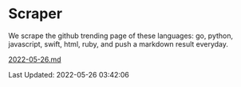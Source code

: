 # Scraper

We scrape the github trending page of these languages: go, python, javascript, swift, html, ruby, and push a markdown result everyday.

[2022-05-26.md](https://github.com/henson/Scraper/blob/master/2022-05-26.md)

Last Updated: 2022-05-26 03:42:06